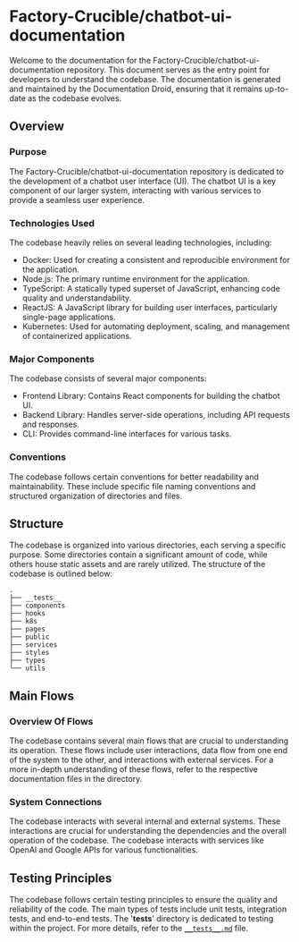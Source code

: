 
# Factory-Crucible/chatbot-ui-documentation

Welcome to the documentation for the Factory-Crucible/chatbot-ui-documentation repository. This document serves as the entry point for developers to understand the codebase. The documentation is generated and maintained by the Documentation Droid, ensuring that it remains up-to-date as the codebase evolves.

## Overview

### Purpose

The Factory-Crucible/chatbot-ui-documentation repository is dedicated to the development of a chatbot user interface (UI). The chatbot UI is a key component of our larger system, interacting with various services to provide a seamless user experience.

### Technologies Used

The codebase heavily relies on several leading technologies, including:

- Docker: Used for creating a consistent and reproducible environment for the application.
- Node.js: The primary runtime environment for the application.
- TypeScript: A statically typed superset of JavaScript, enhancing code quality and understandability.
- ReactJS: A JavaScript library for building user interfaces, particularly single-page applications.
- Kubernetes: Used for automating deployment, scaling, and management of containerized applications.

### Major Components

The codebase consists of several major components:

- Frontend Library: Contains React components for building the chatbot UI.
- Backend Library: Handles server-side operations, including API requests and responses.
- CLI: Provides command-line interfaces for various tasks.

### Conventions

The codebase follows certain conventions for better readability and maintainability. These include specific file naming conventions and structured organization of directories and files.

## Structure

The codebase is organized into various directories, each serving a specific purpose. Some directories contain a significant amount of code, while others house static assets and are rarely utilized. The structure of the codebase is outlined below:

```
.
├── __tests__
├── components
├── hooks
├── k8s
├── pages
├── public
├── services
├── styles
├── types
└── utils
```

## Main Flows

### Overview Of Flows

The codebase contains several main flows that are crucial to understanding its operation. These flows include user interactions, data flow from one end of the system to the other, and interactions with external services. For a more in-depth understanding of these flows, refer to the respective documentation files in the directory.

### System Connections

The codebase interacts with several internal and external systems. These interactions are crucial for understanding the dependencies and the overall operation of the codebase. The codebase interacts with services like OpenAI and Google APIs for various functionalities.

## Testing Principles

The codebase follows certain testing principles to ensure the quality and reliability of the code. The main types of tests include unit tests, integration tests, and end-to-end tests. The '**tests**' directory is dedicated to testing within the project. For more details, refer to the [`__tests__.md`](./__tests__.md) file.

